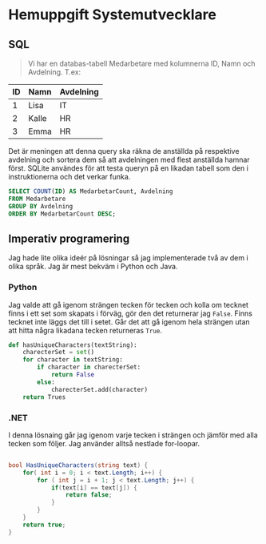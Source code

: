 # Hemuppgift Systemutvecklare

## SQL

> Vi har en databas-tabell Medarbetare med kolumnerna ID, Namn och Avdelning. T.ex:

| ID  | Namn  | Avdelning |
| --- | ----- | --------- |
| 1   | Lisa  | IT        |
| 2   | Kalle | HR        |
| 3   | Emma  | HR        |

Det är meningen att denna query ska räkna de anställda på respektive avdelning och sortera dem så att avdelningen med flest anställda hamnar först. SQLite användes för att testa queryn på en likadan tabell som den i instruktionerna och det verkar funka. 

```sql
SELECT COUNT(ID) AS MedarbetarCount, Avdelning
FROM Medarbetare
GROUP BY Avdelning
ORDER BY MedarbetarCount DESC;
```
## Imperativ programering

Jag hade lite olika ideér på lösningar så jag implementerade två av dem i olika språk. Jag är mest bekväm i Python och Java. 

### Python
Jag valde att gå igenom strängen tecken för tecken och kolla om tecknet finns i ett set som skapats i förväg, gör den det returnerar jag `False`. Finns tecknet inte läggs det till i setet.  Går det att gå igenom hela strängen utan att hitta några likadana tecken returneras `True`. 

```python
def hasUniqueCharacters(textString):
    charecterSet = set()
    for character in textString:
        if character in charecterSet:
            return False
        else:
            charecterSet.add(character)
    return Trues
```
### .NET

I denna lösnaing går jag igenom varje tecken i strängen och jämför med alla tecken som följer. Jag använder alltså nestlade for-loopar. 

```c#

bool HasUniqueCharacters(string text) {
    for( int i = 0; i < text.Length; i++) {
        for ( int j = i + 1; j < text.Length; j++) {
            if(text[i] == text[j]) {
                return false;
            }
        }
    }
    return true;
}

```
